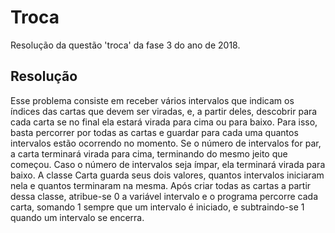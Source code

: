 # Troca
Resolução da questão 'troca' da fase 3 do ano de 2018.

## Resolução 
Esse problema consiste em receber vários intervalos que indicam os índices das cartas que devem ser viradas, e, a partir deles, descobrir para cada carta se no final ela estará virada para cima ou para baixo. Para isso, basta percorrer por todas as cartas e guardar para cada uma quantos intervalos estão ocorrendo no momento. Se o número de intervalos for par, a carta terminará virada para cima, terminando do mesmo jeito que começou. Caso o número de intervalos seja ímpar, ela terminará virada para baixo. A classe Carta guarda seus dois valores, quantos intervalos iniciaram nela e quantos terminaram na mesma. Após criar todas as cartas a partir dessa classe, atribue-se 0 a variável intervalo e o programa percorre cada carta, somando 1 sempre que um intervalo é iniciado, e subtraindo-se 1 quando um intervalo se encerra.
